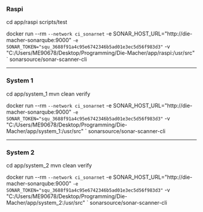 ### Raspi

cd app/raspi
scripts/test

docker run --rm `
  --network ci_sonarnet `
  -e SONAR_HOST_URL="http://die-macher-sonarqube:9000" `
  -e SONAR_TOKEN="squ_3688f91a4c95e6742346b5ad01e3ec5d56f983d3" `
  -v "C:/Users/ME90678/Desktop/Programming/Die-Macher/app/raspi:/usr/src" `
  sonarsource/sonar-scanner-cli

---
### System 1

cd app/system_1
mvn clean verify

docker run --rm `
  --network ci_sonarnet `
  -e SONAR_HOST_URL="http://die-macher-sonarqube:9000" `
  -e SONAR_TOKEN="squ_3688f91a4c95e6742346b5ad01e3ec5d56f983d3" `
  -v "C:/Users/ME90678/Desktop/Programming/Die-Macher/app/system_1:/usr/src" `
  sonarsource/sonar-scanner-cli

---
### System 2

cd app/system_2
mvn clean verify

docker run --rm `
  --network ci_sonarnet `
  -e SONAR_HOST_URL="http://die-macher-sonarqube:9000" `
  -e SONAR_TOKEN="squ_3688f91a4c95e6742346b5ad01e3ec5d56f983d3" `
  -v "C:/Users/ME90678/Desktop/Programming/Die-Macher/app/system_2:/usr/src" `
  sonarsource/sonar-scanner-cli
